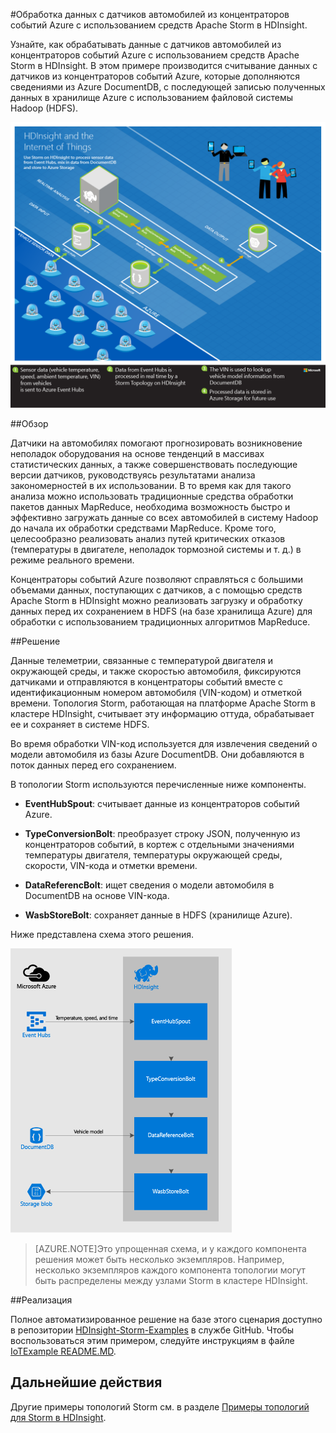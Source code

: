 <properties
 pageTitle="Обработка данных с датчиков автомобилей с использованием Apache Storm в HDInsight | Microsoft Azure"
 description="Узнайте, как обрабатывать данные с датчиков автомобилей из концентраторов событий с использованием средств Apache Storm в HDInsight. Добавление модели данных из DocumentDB и сохранение выходных данных в хранилище."
 services="hdinsight,documentdb,notification-hubs"
 documentationCenter=""
 authors="Blackmist"
 manager="paulettm"
 editor="cgronlun"/>

<tags
ms.service="hdinsight"
ms.devlang="java"
ms.topic="article"
ms.tgt_pltfrm="na"
ms.workload="big-data"
ms.date="04/28/2015"
ms.author="larryfr"/>

#Обработка данных с датчиков автомобилей из концентраторов событий Azure с использованием средств Apache Storm в HDInsight.

Узнайте, как обрабатывать данные с датчиков автомобилей из концентраторов событий Azure с использованием средств Apache Storm в HDInsight. В этом примере производится считывание данных с датчиков из концентраторов событий Azure, которые дополняются сведениями из Azure DocumentDB, с последующей записью полученных данных в хранилище Azure с использованием файловой системы Hadoop (HDFS).

![HDInsight и схема архитектуры Интернета вещей (IoT)](./media/hdinsight-storm-iot-eventhub-documentdb/iot.png)

##Обзор

Датчики на автомобилях помогают прогнозировать возникновение неполадок оборудования на основе тенденций в массивах статистических данных, а также совершенствовать последующие версии датчиков, руководствуясь результатами анализа закономерностей в их использовании. В то время как для такого анализа можно использовать традиционные средства обработки пакетов данных MapReduce, необходима возможность быстро и эффективно загружать данные со всех автомобилей в систему Hadoop до начала их обработки средствами MapReduce. Кроме того, целесообразно реализовать анализ путей критических отказов (температуры в двигателе, неполадок тормозной системы и т. д.) в режиме реального времени.

Концентраторы событий Azure позволяют справляться с большими объемами данных, поступающих с датчиков, а с помощью средств Apache Storm в HDInsight можно реализовать загрузку и обработку данных перед их сохранением в HDFS (на базе хранилища Azure) для обработки с использованием традиционных алгоритмов MapReduce.

##Решение

Данные телеметрии, связанные с температурой двигателя и окружающей среды, и также скоростью автомобиля, фиксируются датчиками и отправляются в концентраторы событий вместе с идентификационным номером автомобиля (VIN-кодом) и отметкой времени. Топология Storm, работающая на платформе Apache Storm в кластере HDInsight, считывает эту информацию оттуда, обрабатывает ее и сохраняет в системе HDFS.

Во время обработки VIN-код используется для извлечения сведений о модели автомобиля из базы Azure DocumentDB. Они добавляются в поток данных перед его сохранением.

В топологии Storm используются перечисленные ниже компоненты.

* **EventHubSpout**: считывает данные из концентраторов событий Azure.

* **TypeConversionBolt**: преобразует строку JSON, полученную из концентраторов событий, в кортеж с отдельными значениями температуры двигателя, температуры окружающей среды, скорости, VIN-кода и отметки времени.

* **DataReferencBolt**: ищет сведения о модели автомобиля в DocumentDB на основе VIN-кода.

* **WasbStoreBolt**: сохраняет данные в HDFS (хранилище Azure).

Ниже представлена схема этого решения.

![топология Storm](./media/hdinsight-storm-iot-eventhub-documentdb/iottopology.png)

> [AZURE.NOTE]Это упрощенная схема, и у каждого компонента решения может быть несколько экземпляров. Например, несколько экземпляров каждого компонента топологии могут быть распределены между узлами Storm в кластере HDInsight.

##Реализация

Полное автоматизированное решение на базе этого сценария доступно в репозитории <a href="https://github.com/hdinsight/hdinsight-storm-examples" target="_blank">HDInsight-Storm-Examples</a> в службе GitHub. Чтобы воспользоваться этим примером, следуйте инструкциям в файле [IoTExample README.MD](https://github.com/hdinsight/hdinsight-storm-examples/blob/master/IotExample/README.md).

## Дальнейшие действия

Другие примеры топологий Storm см. в разделе [Примеры топологий для Storm в HDInsight](hdinsight-storm-example-topology.md).
 

<!---HONumber=62-->